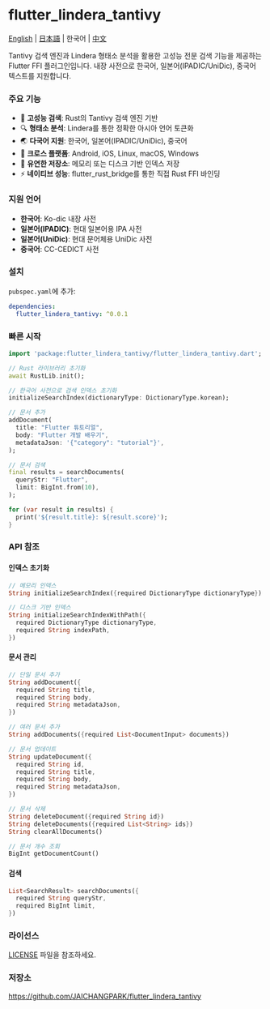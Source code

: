 # flutter_lindera_tantivy

[English](README.md) | [日本語](README.ja.md) | 한국어 | [中文](README.zh.md)

Tantivy 검색 엔진과 Lindera 형태소 분석을 활용한 고성능 전문 검색 기능을 제공하는 Flutter FFI 플러그인입니다. 내장 사전으로 한국어, 일본어(IPADIC/UniDic), 중국어 텍스트를 지원합니다.

### 주요 기능

- 🚀 **고성능 검색**: Rust의 Tantivy 검색 엔진 기반
- 🔍 **형태소 분석**: Lindera를 통한 정확한 아시아 언어 토큰화
- 🌏 **다국어 지원**: 한국어, 일본어(IPADIC/UniDic), 중국어
- 📱 **크로스 플랫폼**: Android, iOS, Linux, macOS, Windows
- 💾 **유연한 저장소**: 메모리 또는 디스크 기반 인덱스 저장
- ⚡ **네이티브 성능**: flutter_rust_bridge를 통한 직접 Rust FFI 바인딩

### 지원 언어

- **한국어**: Ko-dic 내장 사전
- **일본어(IPADIC)**: 현대 일본어용 IPA 사전
- **일본어(UniDic)**: 현대 문어체용 UniDic 사전
- **중국어**: CC-CEDICT 사전

### 설치

`pubspec.yaml`에 추가:

```yaml
dependencies:
  flutter_lindera_tantivy: ^0.0.1
```

### 빠른 시작

```dart
import 'package:flutter_lindera_tantivy/flutter_lindera_tantivy.dart';

// Rust 라이브러리 초기화
await RustLib.init();

// 한국어 사전으로 검색 인덱스 초기화
initializeSearchIndex(dictionaryType: DictionaryType.korean);

// 문서 추가
addDocument(
  title: "Flutter 튜토리얼",
  body: "Flutter 개발 배우기",
  metadataJson: '{"category": "tutorial"}',
);

// 문서 검색
final results = searchDocuments(
  queryStr: "Flutter",
  limit: BigInt.from(10),
);

for (var result in results) {
  print('${result.title}: ${result.score}');
}
```

### API 참조

#### 인덱스 초기화

```dart
// 메모리 인덱스
String initializeSearchIndex({required DictionaryType dictionaryType})

// 디스크 기반 인덱스
String initializeSearchIndexWithPath({
  required DictionaryType dictionaryType,
  required String indexPath,
})
```

#### 문서 관리

```dart
// 단일 문서 추가
String addDocument({
  required String title,
  required String body,
  required String metadataJson,
})

// 여러 문서 추가
String addDocuments({required List<DocumentInput> documents})

// 문서 업데이트
String updateDocument({
  required String id,
  required String title,
  required String body,
  required String metadataJson,
})

// 문서 삭제
String deleteDocument({required String id})
String deleteDocuments({required List<String> ids})
String clearAllDocuments()

// 문서 개수 조회
BigInt getDocumentCount()
```

#### 검색

```dart
List<SearchResult> searchDocuments({
  required String queryStr,
  required BigInt limit,
})
```

### 라이선스

[LICENSE](LICENSE) 파일을 참조하세요.

### 저장소

https://github.com/JAICHANGPARK/flutter_lindera_tantivy
